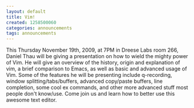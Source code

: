 ```yaml
---
layout: default
title: Vim!
created: 1258500060
categories: announcements
tags: announcements
---
```

This Thursday November 19th, 2009, at 7PM in Dreese Labs room 266, Daniel Thau will be giving a presentation on how to wield the mighty power of Vim. He will give an overview of the history, origin and explanation of vim, a brief comparison to Emacs, as well as basic and advanced usage of Vim. Some of the features he will be presenting include q-recording, window splitting/tabs/buffers, advanced copy/paste buffers, line completion, some cool ex commands, and other more advanced stuff most people don't know/use. Come join us and learn how to better use this awesome text editor.
